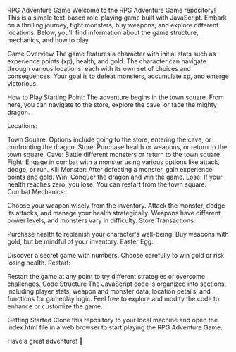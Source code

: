 
RPG Adventure Game
Welcome to the RPG Adventure Game repository! This is a simple text-based role-playing game built with JavaScript. Embark on a thrilling journey, fight monsters, buy weapons, and explore different locations. Below, you'll find information about the game structure, mechanics, and how to play.

Game Overview
The game features a character with initial stats such as experience points (xp), health, and gold. The character can navigate through various locations, each with its own set of choices and consequences. Your goal is to defeat monsters, accumulate xp, and emerge victorious.

How to Play
Starting Point: The adventure begins in the town square. From here, you can navigate to the store, explore the cave, or face the mighty dragon.

Locations:

Town Square: Options include going to the store, entering the cave, or confronting the dragon.
Store: Purchase health or weapons, or return to the town square.
Cave: Battle different monsters or return to the town square.
Fight: Engage in combat with a monster using various options like attack, dodge, or run.
Kill Monster: After defeating a monster, gain experience points and gold.
Win: Conquer the dragon and win the game.
Lose: If your health reaches zero, you lose. You can restart from the town square.
Combat Mechanics:

Choose your weapon wisely from the inventory.
Attack the monster, dodge its attacks, and manage your health strategically.
Weapons have different power levels, and monsters vary in difficulty.
Store Transactions:

Purchase health to replenish your character's well-being.
Buy weapons with gold, but be mindful of your inventory.
Easter Egg:

Discover a secret game with numbers. Choose carefully to win gold or risk losing health.
Restart:

Restart the game at any point to try different strategies or overcome challenges.
Code Structure
The JavaScript code is organized into sections, including player stats, weapon and monster data, location details, and functions for gameplay logic. Feel free to explore and modify the code to enhance or customize the game.

Getting Started
Clone this repository to your local machine and open the index.html file in a web browser to start playing the RPG Adventure Game.

Have a great adventure! 🚀
